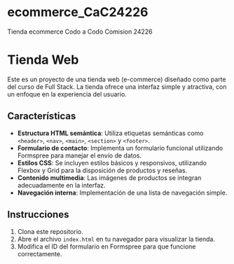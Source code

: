 # ecommerce_CaC24226
 Tienda ecommerce Codo a Codo Comision 24226
# Tienda Web

Este es un proyecto de una tienda web (e-commerce) diseñado como parte del curso de Full Stack. La tienda ofrece una interfaz simple y atractiva, con un enfoque en la experiencia del usuario.

## Características

- **Estructura HTML semántica**: Utiliza etiquetas semánticas como `<header>`, `<nav>`, `<main>`, `<section>` y `<footer>`.
- **Formulario de contacto**: Implementa un formulario funcional utilizando Formspree para manejar el envío de datos.
- **Estilos CSS**: Se incluyen estilos básicos y responsivos, utilizando Flexbox y Grid para la disposición de productos y reseñas.
- **Contenido multimedia**: Las imágenes de productos se integran adecuadamente en la interfaz.
- **Navegación interna**: Implementación de una lista de navegación simple.

## Instrucciones

1. Clona este repositorio.
2. Abre el archivo `index.html` en tu navegador para visualizar la tienda.
3. Modifica el ID del formulario en Formspree para que funcione correctamente.



